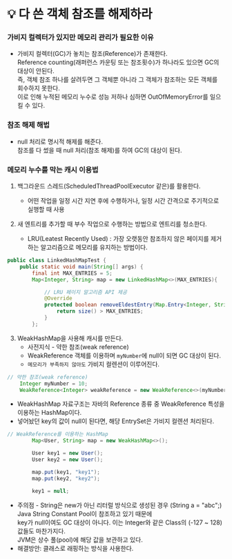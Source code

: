 # 💡 다 쓴 객체 참조를 해제하라
### 가비지 컬렉터가 있지만 메모리 관리가 필요한 이유
* 가비지 컬렉터(GC)가 놓치는 참조(Reference)가 존재한다.   
Reference counting(래퍼런스 카운팅 또는 참조횟수)가 하나라도 있으면 GC의 대상이 안된다.   
즉, 객체 참조 하나를 살려두면 그 객체뿐 아니라 그 객체가 참조하는 모든 객체를 회수하지 못한다.   
이로 인해 누적된 메모리 누수로 성능 저하나 심하면 OutOfMemoryError를 일으킬 수 있다.

### 참조 해제 해법
* null 처리로 명시적 해제를 해준다.   
참조를 다 썼을 때 null 처리(참조 해제)를 하여 GC의 대상이 된다.

  
### 메모리 누수를 막는 캐시 이용법
1. 백그라운드 스레드(ScheduledThreadPoolExecutor 같은)를 활용한다.
   - 어떤 작업을 일정 시간 지연 후에 수행하거나, 일정 시간 간격으로 주기적으로 실행할 때 사용   


2. 새 엔트리를 추가할 때 부수 작업으로 수행하는 방법으로 엔트리를 청소한다.
   - LRU(Leatest Recently Used) : 가장 오랫동안 참조하지 않은 페이지를 제거하는 알고리즘으로 메모리를 유지하는 방법이다.
```java
public class LinkedHashMapTest {
    public static void main(String[] args) {
        final int MAX_ENTRIES = 5;
        Map<Integer, String> map = new LinkedHashMap<>(MAX_ENTRIES){

            // LRU 페이지 알고리즘 API 제공
            @Override
            protected boolean removeEldestEntry(Map.Entry<Integer, String> eldest) {
                return size() > MAX_ENTRIES;
            }
        };
```

3. WeakHashMap을 사용해 캐시를 만든다.
   - 사전지식 - 약한 참조(weak reference)
   - WeakReference 객체를 이용하며 `myNumber`에 null이 되면 GC 대상이 된다.
   - `메모리가 부족하지 않아도` 가비지 컬렌션이 이루어진다.
```java
// 약한 참조(weak reference)
    Integer myNumber = 10;
    WeakReference<Integer> weakReference = new WeakReference<>(myNumber);
```
  - WeakHashMap 자료구조는 자바의 Reference 종류 중 WeakReference 특성을 이용하는 HashMap이다.
  - 넣어놨던 key의 값이 null이 된다면, 해당 EntrySet은 가비지 컬렌션 처리된다.
```java
// WeakReference를 이용하는 HashMap
        Map<User, String> map = new WeakHashMap<>();

        User key1 = new User();
        User key2 = new User();

        map.put(key1, "key1");
        map.put(key2, "key2");

        key1 = null;
```
  - 주의점 - String은 new가 아닌 리터럴 방식으로 생성된 경우 (String a = "abc";) Java String Constant Pool이 참조하고 있기 때문에   
  key가 null이여도 GC 대상이 아니다. 이는 Integer와 같은 Class의 (-127 ~ 128) 값들도 마찬가지다.   
  JVM은 상수 풀(pool)에 해당 값을 보관하고 있다.
  - 해결방안: 클래스로 래핑하는 방식을 사용한다.